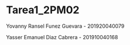 # Tarea1_2PM02
Yovanny Ransel Funez Guevara - 201920040079

Yasser Emanuel Diaz Cabrera  - 201910040168
